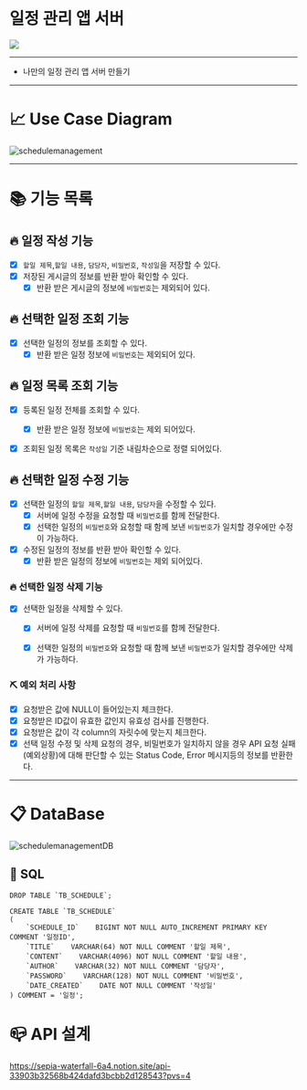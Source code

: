 # 일정 관리 앱 서버

![](https://img.shields.io/badge/내일배움캠프-Spring개인과제-white.svg)
  

---
+ 나만의 일정 관리 앱 서버 만들기
---  

# 📈 Use Case Diagram
![schedulemanagement](https://github.com/sonjh919/sonjh919.github.io/assets/109019081/4ded16cd-d891-4430-877c-bc6ce3c58d25)

---

# 📚 기능 목록
## 🔥 일정 작성 기능
- [x] `할일 제목`,`할일 내용`, `담당자`, `비밀번호`, `작성일`을 저장할 수 있다.
- [x] 저장된 게시글의 정보를 반환 받아 확인할 수 있다.
  - [x] 반환 받은 게시글의 정보에 `비밀번호`는 제외되어 있다.

## 🔥 선택한 일정 조회 기능
- [x] 선택한 일정의 정보를 조회할 수 있다.
  - [x] 반환 받은 일정 정보에 `비밀번호`는 제외되어 있다.

## 🔥 일정 목록 조회 기능
- [x] 등록된 일정 전체를 조회할 수 있다.
    - [x] 반환 받은 일정 정보에 `비밀번호`는 제외 되어있다.
- [x] 조회된 일정 목록은 `작성일` 기준 내림차순으로 정렬 되어있다.


## 🔥 선택한 일정 수정 기능
- [x] 선택한 일정의 `할일 제목`,`할일 내용`, `담당자`을 수정할 수 있다.
  - [x] 서버에 일정 수정을 요청할 때 `비밀번호`를 함께 전달한다.
  - [x] 선택한 일정의 `비밀번호`와 요청할 때 함께 보낸 `비밀번호`가 일치할 경우에만 수정이 가능하다.
- [x] 수정된 일정의 정보를 반환 받아 확인할 수 있다.
  - [x] 반환 받은 일정의 정보에 `비밀번호`는 제외 되어있다.

### 🔥 선택한 일정 삭제 기능
- [x] 선택한 일정을 삭제할 수 있다.
  - [x] 서버에 일정 삭제를 요청할 때 `비밀번호`를 함께 전달한다.
  - [x] 선택한 일정의 `비밀번호`와 요청할 때 함께 보낸 `비밀번호`가 일치할 경우에만 삭제가 가능하다.


### ⛏ 예외 처리 사항
- [x] 요청받은 값에 NULL이 들어있는지 체크한다.
- [x] 요청받은 ID값이 유효한 값인지 유효성 검사를 진행한다.
- [x] 요청받은 값이 각 column의 자릿수에 맞는지 체크한다.
- [x] 선택 일정 수정 및 삭제 요청의 경우, 비밀번호가 일치하지 않을 경우 API 요청 실패(예외상황)에 대해 판단할 수 있는 Status Code, Error 메시지등의 정보를 반환한다.
---

# 📋 DataBase
![schedulemanagementDB](https://github.com/sonjh919/ScheduleManagement/assets/109019081/91a40f16-6922-4391-b5ca-bfbb1d41b112)


## 🧾 SQL
```mysql
DROP TABLE `TB_SCHEDULE`;

CREATE TABLE `TB_SCHEDULE`
(
    `SCHEDULE_ID`    BIGINT NOT NULL AUTO_INCREMENT PRIMARY KEY COMMENT '일정ID',
    `TITLE`    VARCHAR(64) NOT NULL COMMENT '할일 제목',
    `CONTENT`    VARCHAR(4096) NOT NULL COMMENT '할일 내용',
    `AUTHOR`    VARCHAR(32) NOT NULL COMMENT '담당자',
    `PASSWORD`    VARCHAR(128) NOT NULL COMMENT '비밀번호',
    `DATE_CREATED`    DATE NOT NULL COMMENT '작성일'
) COMMENT = '일정';

```
# 📪 API 설계
https://sepia-waterfall-6a4.notion.site/api-33903b32568b424dafd3bcbb2d128543?pvs=4